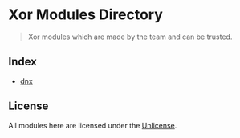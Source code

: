 # Xor Modules Directory

> Xor modules which are made by the team and can be trusted.

## Index

- [dnx](./dnx)

## License

All modules here are licensed under the [Unlicense](./LICENSE).
